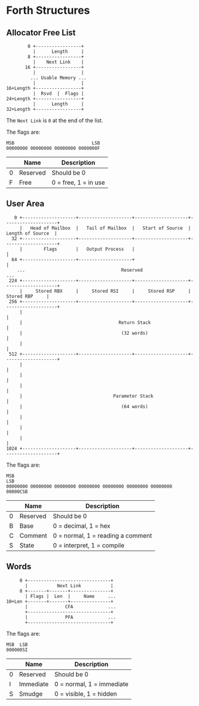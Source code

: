 Forth Structures
================

Allocator Free List
-------------------

```
        0 +-----------------+
          |      Length     |
        8 +-----------------+
          |    Next Link    |
       16 +-----------------+
          |                 |
         ... Usable Memory ...
          |                 |
16+Length +-----------------+
          |  Rsvd  |  Flags |
24+Length +-----------------+
          |      Length     |
32+Length +-----------------+
```

The `Next Link` is `0` at the end of the list.

The flags are:

```
MSB                             LSB
00000000 00000000 00000000 0000000F
```

|   | Name     | Description          |
|---|----------|----------------------|
| 0 | Reserved | Should be 0          |
| F | Free     | 0 = free, 1 = in use |

User Area
---------

```
   0 +--------------------+--------------------+--------------------+--------------------+
     |   Head of Mailbox  |   Tail of Mailbox  |   Start of Source  |  Length of Source  |
  32 +--------------------+--------------------+--------------------+--------------------+
     |        Flags       |   Output Process   |                                         |
  64 +--------------------+--------------------+                                         |
    ...                                    Reserved                                     ...
 224 +--------------------+--------------------+--------------------+--------------------+
     |     Stored RBX     |     Stored RSI     |     Stored RSP     |     Stored RBP     |
 256 +--------------------+--------------------+--------------------+--------------------+
     |                                                                                   |
     |                                    Return Stack                                   |
     |                                     (32 words)                                    |
     |                                                                                   |
 512 +--------------------+--------------------+--------------------+--------------------+
     |                                                                                   |
     |                                                                                   |
     |                                                                                   |
     |                                  Parameter Stack                                  |
     |                                     (64 words)                                    |
     |                                                                                   |
     |                                                                                   |
     |                                                                                   |
1024 +--------------------+--------------------+--------------------+--------------------+
```

The flags are:

```
MSB                                                                 LSB
00000000 00000000 00000000 00000000 00000000 00000000 00000000 00000CSB
```

|   | Name     | Description                       |
|---|----------|-----------------------------------|
| 0 | Reserved | Should be 0                       |
| B | Base     | 0 = decimal, 1 = hex              |
| C | Comment  | 0 = normal, 1 = reading a comment |
| S | State    | 0 = interpret, 1 = compile        |

Words
-----

```
     0 +-------------------------------+
       |           Next Link           |
     8 +-------+-------+---------------+
       | Flags |  Len  |     Name     ...
10+Len +-------+-------+---------------+
       |              CFA             ...
       +-------------------------------+
       |              PFA             ...
       +-------------------------------+
```

The flags are:

```
MSB  LSB
000000SI
```

|   | Name      | Description               |
|---|-----------|---------------------------|
| 0 | Reserved  | Should be 0               |
| I | Immediate | 0 = normal, 1 = immediate |
| S | Smudge    | 0 = visible, 1 = hidden   |
